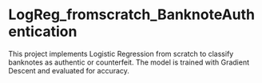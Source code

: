 # LogReg_fromscratch_BanknoteAuthentication
This project implements Logistic Regression from scratch to classify banknotes as authentic or counterfeit. The model is trained with Gradient Descent and evaluated for accuracy. 
